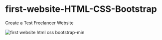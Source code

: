 # first-website-HTML-CSS-Bootstrap
Create a Test Freelancer Website


![first website html css bootstrap-min](https://github.com/fariidlotfi/first-website-HTML-CSS-Bootstrap/assets/138003177/0e64e75d-754d-4086-be0d-3a4824e01733)
